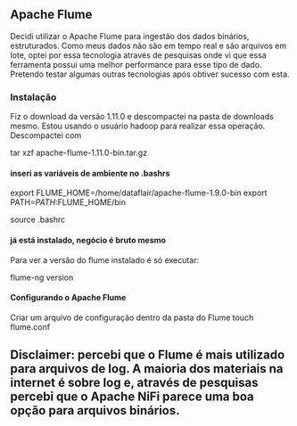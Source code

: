 ## Apache Flume
Decidi utilizar o Apache Flume para ingestão dos dados binários, estruturados. Como meus dados não são em tempo real e são arquivos em lote, optei por essa tecnologia através de pesquisas onde vi que essa ferramenta possui uma melhor performance para esse tipo de dado. Pretendo testar algumas outras tecnologias após obtiver sucesso com esta.

### Instalação
Fiz o download da versão 1.11.0 e descompactei na pasta de downloads mesmo. Estou usando o usuário hadoop para realizar essa operação. Descompactei com

tar xzf apache-flume-1.11.0-bin.tar.gz

#### inseri as variáveis de ambiente no .bashrs
export FLUME_HOME=/home/dataflair/apache-flume-1.9.0-bin
export PATH=$PATH:$FLUME_HOME/bin

source .bashrc

#### já está instalado, negócio é bruto mesmo
Para ver a versão do flume instalado é só executar:

flume-ng version 

#### Configurando o Apache Flume
Criar um arquivo de configuração dentro da pasta do Flume
touch flume.conf

## Disclaimer: percebi que o Flume é mais utilizado para arquivos de log. A maioria dos materiais na internet é sobre log e, através de pesquisas percebi que o Apache NiFi parece uma boa opção para arquivos binários.